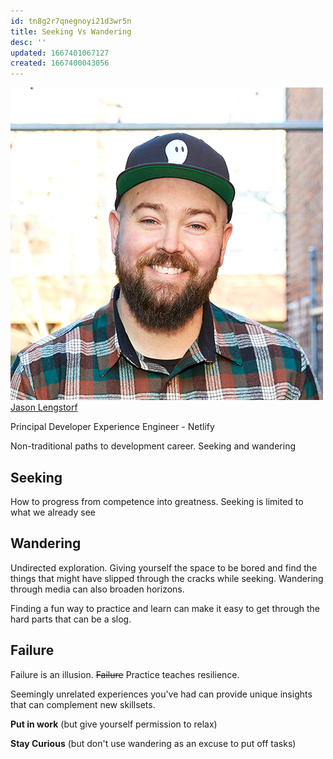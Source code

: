 ```yaml
---
id: tn8g2r7qnegnoyi21d3wr5n
title: Seeking Vs Wandering
desc: ''
updated: 1667401067127
created: 1667400043056
---
```


![Jason Lengstorf](images/59825bfafa28ce6cf408035a8108dd985634c00552870e7e5f7054bc951f0aec.png)  
[Jason Lengstorf](https://wwww.jason.af)

Principal Developer Experience Engineer -
Netlify

Non-traditional paths to development career.
Seeking and wandering

## Seeking

How to progress from competence into greatness.
Seeking is limited to what we already see

## Wandering

Undirected exploration.
Giving yourself the space to be bored and find the things that might have slipped through the cracks while seeking.
Wandering through media can also broaden horizons.

Finding a fun way to practice and learn can make it easy to get through the hard parts that can be a slog.

## Failure

Failure is an illusion.
~~Failure~~ Practice teaches resilience.

Seemingly unrelated experiences you've had can provide unique insights that can complement new skillsets.

**Put in work**
(but give yourself permission to relax)

**Stay Curious**
(but don't use wandering as an excuse to put off tasks)
